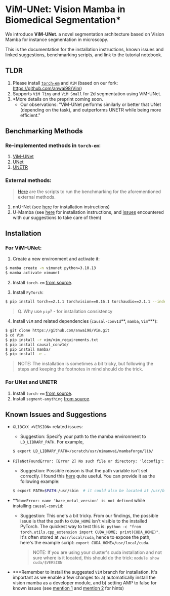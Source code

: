 # ViM-UNet: Vision Mamba in Biomedical Segmentation*

We introduce **ViM-UNet**. a novel segmentation architecture based on Vision Mamba for instance segmentation in microscopy.

This is the documentation for the installation instructions, known issues and linked suggestions, benchmarking scripts, and link to the tutorial notebook.

## TLDR
1. Please install [`torch-em`](https://github.com/constantinpape/torch-em) and `ViM` (based on our fork: https://github.com/anwai98/Vim)
2. Supports `ViM Tiny` and `ViM Small` for 2d segmentation using ViM-UNet.
3. *More details on the preprint coming soon.
    - Our observations: "ViM-UNet performs similarly or better that UNet (depending on the task), and outperforms UNETR while being more efficient."

## Benchmarking Methods

### Re-implemented methods in `torch-em`:
1. [ViM-UNet]()
2. [UNet]()
3. [UNETR]()

### External methods:

> [Here](https://github.com/anwai98/vimunet-benchmarking) are the scripts to run the benchmarking for the aforementioned external methods.

1. nnU-Net (see [here](https://github.com/MIC-DKFZ/nnUNet) for installation instructions)
2. U-Mamba (see [here](https://github.com/bowang-lab/U-Mamba#installation) for installation instructions, and [issues]() encountered with our suggestions to take care of them)

## Installation

### For ViM-UNet:
1. Create a new environment and activate it:
```bash
$ mamba create -n vimunet python=3.10.13
$ mamba activate vimunet
```
2. Install `torch-em` [from source](https://github.com/constantinpape/torch-em#from-source).

3. Install `PyTorch`:
```bash
$ pip install torch==2.1.1 torchvision==0.16.1 torchaudio==2.1.1 --index-url https://download.pytorch.org/whl/cu118
```
> Q. Why use `pip`? - for installation consistency

4. Install `ViM` and related dependencies (`causal-conv1d`\**, `mamba`, `Vim`\***):
```bash
$ git clone https://github.com/anwai98/Vim.git
$ cd Vim
$ pip install -r vim/vim_requirements.txt
$ pip install causal_conv1d/
$ pip install mamba/
$ pip install -e .
```

> NOTE: The installation is sometimes a bit tricky, but following the steps and keeping the footnotes in mind should do the trick.

### For UNet and UNETR

1. Install `torch-em` [from source](https://github.com/constantinpape/torch-em#from-source).
2. Install `segment-anything` [from source](https://github.com/facebookresearch/segment-anything#installation).


## Known Issues and Suggestions
- `GLIBCXX_<VERSION>` related issues:
    - Suggestion: Specify your path to the mamba environment to `LD_LIBRARY_PATH`. For example,
    ```bash
    $ export LD_LIBRARY_PATH=/scratch/usr/nimanwai/mambaforge/lib/
    ```

- `FileNotFoundError: [Error 2] No such file or directory: 'ldconfig'`:
    - Suggestion: Possible reason is that the path variable isn't set correctly. I found this [here](https://unix.stackexchange.com/questions/160019/dpkg-cannot-find-ldconfig-start-stop-daemon-in-the-path-variable) quite useful. You can provide it as the following example:
    ```bash
    $ export PATH=$PATH:/usr/sbin  # it could also be located at /usr/bin, etc. please check your system configurations for this.
    ```

- **`NameError: name 'bare_metal_version' is not defined` while installing `causal-conv1d`:
    - Suggestion: This one's a bit tricky. From our findings, the possible issue is that the path to `CUDA_HOME` isn't visible to the installed PyTorch. The quickest way to test this is: `python -c "from torch.utils.cpp_extension import CUDA_HOME; print(CUDA_HOME)"`. It's often stored at `/usr/local/cuda`, hence to expose the path, here's the example script: `export CUDA_HOME=/usr/local/cuda`.
        > NOTE: If you are using your cluster's cuda installation and not sure where is it located, this should do the trick: `module show cuda/$VERSION`

- ***Remember to install the suggested `ViM` branch for installation. It's important as we enable a few changes to: a) automatically install the vision mamba as a developer module, and b) setting AMP to false for known issues (see [mention 1](https://github.com/hustvl/Vim/issues/30) and [mention 2](https://github.com/bowang-lab/U-Mamba/issues/8) for hints)